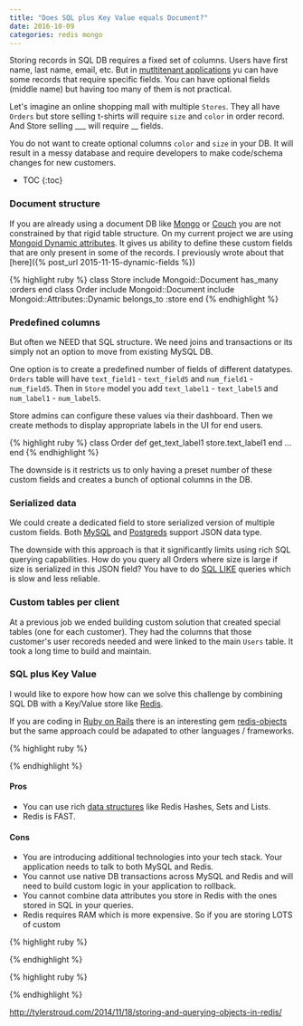 ```yaml
---
title: "Does SQL plus Key Value equals Document?"
date: 2016-10-09
categories: redis mongo
---
```


Storing records in SQL DB requires a fixed set of columns.  Users have first name, last name, email, etc.  But in [mutltitenant applications](https://en.wikipedia.org/wiki/Multitenancy) yu can have some records that require specific fields.  You can have optional fields (middle name) but having too many of them is not practical.

Let's imagine an online shopping mall with multiple `Stores`.  They all have `Orders` but store selling t-shirts will require `size` and `color` in order record.  And Store selling ___ will require __ fields.  

You do not want to create optional columns `color` and `size` in your DB.  It will result in a messy database and require developers to make code/schema changes for new customers.  

* TOC
{:toc}

### Document structure

If you are already using a document DB like [Mongo](https://www.mongodb.com) or [Couch](http://couchdb.apache.org/) you are not constrained by that rigid table structure.  On my current project we are using [Mongoid Dynamic attributes](http://www.rubydoc.info/github/mongoid/mongoid/Mongoid/Attributes/Dynamic).  It gives us ability to define these custom fields that are only present in some of the records.  I previously wrote about that [here]({% post_url 2015-11-15-dynamic-fields %})

{% highlight ruby %}
class Store
  include Mongoid::Document
  has_many :orders
end
class Order
  include Mongoid::Document
  include Mongoid::Attributes::Dynamic
  belongs_to :store
end
{% endhighlight %}

### Predefined columns

But often we NEED that SQL structure.  We need joins and transactions or its simply not an option to move from existing MySQL DB.  

One option is to create a predefined number of fields of different datatypes.  `Orders` table will have `text_field1` - `text_field5` and `num_field1` - `num_field5`.  Then in `Store` model you add `text_label1` - `text_label5` and `num_label1` - `num_label5`.  

Store admins can configure these values via their dashboard.  Then we create methods to display appropriate labels in the UI for end users.  

{% highlight ruby %}
class Order
  def get_text_label1
    store.text_label1
  end
  ...
end
{% endhighlight %}

The downside is it restricts us to only having a preset number of these custom fields and creates a bunch of optional columns in the DB.  

### Serialized data

We could create a dedicated field to store serialized version of multiple custom fields.  Both [MySQL](https://dev.mysql.com/doc/refman/5.7/en/json.html) and [Postgreds](https://www.postgresql.org/docs/9.3/static/functions-json.html) support JSON data type.  

The downside with this approach is that it significantly limits using rich SQL querying capabilities.  How do you query all Orders where size is large if size is serialized in this JSON field?  You have to do [SQL LIKE](http://www.tutorialspoint.com/sql/sql-like-clause.htm) queries which is slow and less reliable.  

### Custom tables per client

At a previous job we ended building custom solution that created special tables (one for each customer).  They had the columns that those customer's user recoreds needed and were linked to the main `Users` table.  It took a long time to build and maintain.  

### SQL plus Key Value

I would like to expore how how can we solve this challenge by combining SQL DB with a Key/Value store like [Redis](http://redis.io/).  

If you are coding in [Ruby on Rails](http://rubyonrails.org/) there is an interesting gem [redis-objects](https://github.com/nateware/redis-objects) but the same approach could be adapated to other languages / frameworks.  

{% highlight ruby %}

{% endhighlight %}

#### Pros

* You can use rich [data structures](http://redis.io/topics/data-types) like Redis Hashes, Sets and Lists.
* Redis is FAST.  

#### Cons

* You are introducing additional technologies into your tech stack.  Your application needs to talk to both MySQL and Redis.  
* You cannot use native DB transactions across MySQL and Redis and will need to build custom logic in your application to rollback.  
* You cannot combine data attributes you store in Redis with the ones stored in SQL in your queries.  
* Redis requires RAM which is more expensive.  So if you are storing LOTS of custom


{% highlight ruby %}

{% endhighlight %}



{% highlight ruby %}

{% endhighlight %}

http://tylerstroud.com/2014/11/18/storing-and-querying-objects-in-redis/
